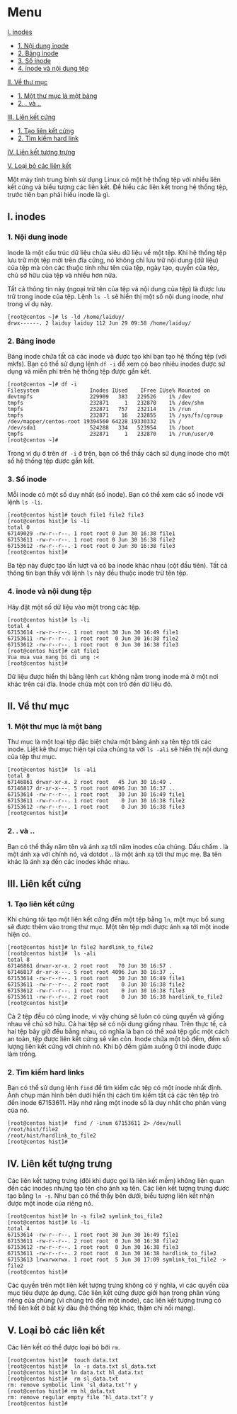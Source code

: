 # Menu
[I. inodes](#inodes)
- [1. Nội dung inode](#noi_dung_inode)
- [2. Bảng inode](#bang_inode)
- [3. Số inode](#so_inode)
- [4. inode và nội dung tệp](#inode_va_noi_dung_tep)

[II. Về thư mục](#ve_thu_muc)
- [1. Một thư mục là một bảng](#mot_thu_muc_la_mot_bang)
- [2. . và ..](#._va_..)

[III. Liên kết cứng](#lien_ket_cung)
- [1. Tạo liên kết cứng](#tao_lien_ket_cung)
- [2. Tìm kiếm hard link](#tim_kiem_hard_link)

[IV. Liên kết tượng trưng](#lien_ket_tuong_trung)

[V. Loại bỏ các liên kết](#loai_bo_cac_lien_ket)



Một máy tính trung bình sử dụng Linux có một hệ thống tệp với nhiều liên kết cứng và biểu tượng các liên kết. Để hiểu các liên kết trong hệ thống tệp, trước tiên bạn phải hiểu inode là gì.

<a name="inode"></a>

## I.  inodes

<a name="noi_dung_inode"></a>

### 1. Nội dung inode
Inode là một cấu trúc dữ liệu chứa siêu dữ liệu về một tệp. Khi hệ thống tệp lưu trữ một tệp mới trên đĩa cứng, nó không chỉ lưu trữ nội dung (dữ liệu) của tệp mà còn các thuộc tính như tên của tệp, ngày tạo, quyền của tệp, chủ sở hữu của tệp và nhiều hơn nữa.

Tất cả thông tin này (ngoại trừ tên của tệp và nội dung của tệp) là được lưu trữ trong inode của tệp. Lệnh `ls -l` sẽ hiển thị một số nội dung inode, như trong ví dụ này.
```
[root@centos ~]# ls -ld /home/laiduy/
drwx------. 2 laiduy laiduy 112 Jun 29 09:58 /home/laiduy/
```

<a name="bang_inode"></a>

### 2. Bảng inode
Bảng inode chứa tất cả các inode và được tạo khi bạn tạo hệ thống tệp (với mkfs). Bạn có thể sử dụng lệnh `df -i` để xem có bao nhiêu inodes được sử dụng và miễn phí trên hệ thống tệp được gắn kết.
```
[root@centos ~]# df -i
Filesystem                Inodes IUsed    IFree IUse% Mounted on
devtmpfs                  229909   383   229526    1% /dev
tmpfs                     232871     1   232870    1% /dev/shm
tmpfs                     232871   757   232114    1% /run
tmpfs                     232871    16   232855    1% /sys/fs/cgroup
/dev/mapper/centos-root 19394560 64228 19330332    1% /
/dev/sda1                 524288   334   523954    1% /boot
tmpfs                     232871     1   232870    1% /run/user/0
[root@centos ~]#
```

Trong ví dụ ở trên `df -i` ở trên, bạn có thể thấy cách sử dụng inode cho một số hệ thống tệp được gắn kết. 

<a name="so_inode"></a>

### 3. Số inode
Mỗi inode có một số duy nhất (số inode). Bạn có thể xem các số inode với lệnh `ls -li`.
```
[root@centos hist]# touch file1 file2 file3
[root@centos hist]# ls -li
total 0
67149029 -rw-r--r--. 1 root root 0 Jun 30 16:38 file1
67153611 -rw-r--r--. 1 root root 0 Jun 30 16:38 file2
67153612 -rw-r--r--. 1 root root 0 Jun 30 16:38 file3
[root@centos hist]#
```

Ba tệp này được tạo lần lượt và có ba inode khác nhau (cột đầu tiên). Tất cả thông tin bạn thấy với lệnh `ls` này đều thuộc inode trừ tên tệp.

<a name="inode_va_noi_dung_tep"></a>

### 4. inode và nội dung tệp
Hãy đặt một số dữ liệu vào một trong các tệp.
```
[root@centos hist]# ls -li
total 4
67153614 -rw-r--r--. 1 root root 30 Jun 30 16:49 file1
67153611 -rw-r--r--. 1 root root  0 Jun 30 16:38 file2
67153612 -rw-r--r--. 1 root root  0 Jun 30 16:38 file3
[root@centos hist]# cat file1
Vua mua vua nang bi di ung :<
[root@centos hist]#
```

Dữ liệu được hiển thị bằng lệnh `cat` không nằm trong inode mà ở một nơi khác trên cái đĩa. Inode chứa một con trỏ đến dữ liệu đó.

<a name="ve_thu_muc"></a>

## II. Về thư mục

<a name="mot_thu_muc_la_mot_bang"></a>

### 1. Một thư mục là một bảng
Thư mục là một loại tệp đặc biệt chứa một bảng ánh xạ tên tệp tới các inode. Liệt kê thư mục hiện tại của chúng ta với `ls -ali` sẽ hiển thị nội dung của tệp thư mục.
```
[root@centos hist]#  ls -ali
total 8
67146861 drwxr-xr-x. 2 root root   45 Jun 30 16:49 .
67146817 dr-xr-x---. 5 root root 4096 Jun 30 16:37 ..
67153614 -rw-r--r--. 1 root root   30 Jun 30 16:49 file1
67153611 -rw-r--r--. 1 root root    0 Jun 30 16:38 file2
67153612 -rw-r--r--. 1 root root    0 Jun 30 16:38 file3
[root@centos hist]#
```

<a name="._va_.."></a>

### 2. . và ..
Bạn có thể thấy năm tên và ánh xạ tới năm inodes của chúng. Dấu chấm . là một ánh xạ với chính nó, và dotdot .. là một ánh xạ tới thư mục mẹ. Ba tên khác là ánh xạ đến các inodes khác nhau.

<a name="lien_ket_cung"></a>

## III. Liên kết cứng

<a name="tao_lien_ket_cung"></a>

### 1. Tạo liên kết cứng
Khi chúng tôi tạo một liên kết cứng đến một tệp bằng `ln`, một mục bổ sung sẽ được thêm vào trong thư mục. Một tên tệp mới được ánh xạ tới một inode hiện có.
```
[root@centos hist]# ln file2 hardlink_to_file2
[root@centos hist]#  ls -ali
total 8
67146861 drwxr-xr-x. 2 root root   70 Jun 30 16:57 .
67146817 dr-xr-x---. 5 root root 4096 Jun 30 16:37 ..
67153614 -rw-r--r--. 1 root root   30 Jun 30 16:49 file1
67153611 -rw-r--r--. 2 root root    0 Jun 30 16:38 file2
67153612 -rw-r--r--. 1 root root    0 Jun 30 16:38 file3
67153611 -rw-r--r--. 2 root root    0 Jun 30 16:38 hardlink_to_file2
[root@centos hist]#
```

Cả 2 tệp đều có cùng inode, vì vậy chúng sẽ luôn có cùng quyền và giống nhau về chủ sở hữu. Cả hai tệp sẽ có nội dung giống nhau. Trên thực tế, cả hai tệp bây giờ đều bằng nhau, có nghĩa là bạn có thể xoá tệp gốc một cách an toàn, tệp được liên kết cứng sẽ vẫn còn. Inode chứa một bộ đếm, đếm số lượng liên kết cứng với chính nó. Khi bộ đếm giảm xuống 0 thì inode được làm trống.

<a name="tim_kiem_hard_link"></a>

### 2. Tìm kiếm hard links
Bạn có thể sử dụng lệnh `find` để tìm kiếm các tệp có một inode nhất định. Ảnh chụp màn hình bên dưới hiển thị cách tìm kiếm tất cả các tên tệp trỏ đến inode 67153611. Hãy nhớ rằng một inode số là duy nhất cho phân vùng của nó.
```
[root@centos hist]#  find / -inum 67153611 2> /dev/null
/root/hist/file2
/root/hist/hardlink_to_file2
[root@centos hist]#
```

<a name="lien_ket_tuong_trung"></a>

## IV. Liên kết tượng trưng
Các liên kết tượng trưng (đôi khi được gọi là liên kết mềm) không liên quan đến các inodes nhưng tạo tên cho ánh xạ tên. Các liên kết tượng trưng được tạo bằng `ln -s`. Như bạn có thể thấy bên dưới, biểu tượng liên kết nhận được một inode của riêng nó.
```
[root@centos hist]# ln -s file2 symlink_toi_file2
[root@centos hist]# ls -li
total 4
67153614 -rw-r--r--. 1 root root 30 Jun 30 16:49 file1
67153611 -rw-r--r--. 2 root root  0 Jun 30 16:38 file2
67153612 -rw-r--r--. 1 root root  0 Jun 30 16:38 file3
67153611 -rw-r--r--. 2 root root  0 Jun 30 16:38 hardlink_to_file2
67153613 lrwxrwxrwx. 1 root root  5 Jun 30 17:09 symlink_toi_file2 -> file2
[root@centos hist]#
```

Các quyền trên một liên kết tượng trưng không có ý nghĩa, vì các quyền của mục tiêu được áp dụng. Các liên kết cứng được giới hạn trong phân vùng riêng của chúng (vì chúng trỏ đến một inode), các liên kết tượng trưng có thể liên kết ở bất kỳ đâu (hệ thống tệp khác, thậm chí nối mạng).

<a name="loai_bo_cac_lien_ket"></a>

## V. Loại bỏ các liên kết
Các liên kết có thể được loại bỏ bới `rm`.
```
[root@centos hist]#  touch data.txt
[root@centos hist]#  ln -s data.txt sl_data.txt
[root@centos hist]# ln data.txt hl_data.txt
[root@centos hist]#  rm sl_data.txt
rm: remove symbolic link ‘sl_data.txt’? y
[root@centos hist]# rm hl_data.txt
rm: remove regular empty file ‘hl_data.txt’? y
[root@centos hist]#
```



